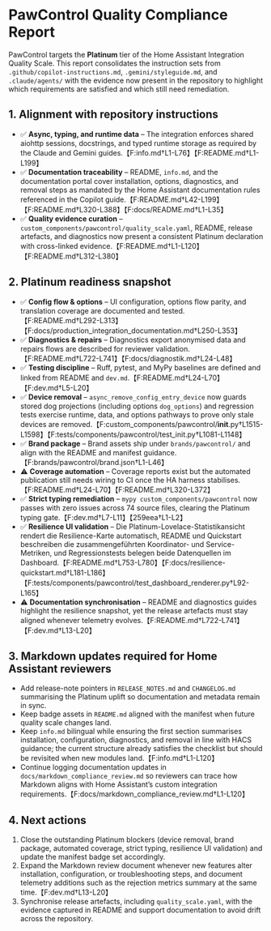 # PawControl Quality Compliance Report

PawControl targets the **Platinum** tier of the Home Assistant Integration Quality Scale. This report consolidates the
instruction sets from `.github/copilot-instructions.md`, `.gemini/styleguide.md`, and `.claude/agents/` with the evidence
now present in the repository to highlight which requirements are satisfied and which still need remediation.

## 1. Alignment with repository instructions
- ✅ **Async, typing, and runtime data** – The integration enforces shared aiohttp sessions, docstrings, and typed runtime
  storage as required by the Claude and Gemini guides.【F:info.md†L1-L76】【F:README.md†L1-L199】
- ✅ **Documentation traceability** – README, `info.md`, and the documentation portal cover installation, options,
  diagnostics, and removal steps as mandated by the Home Assistant documentation rules referenced in the Copilot guide.【F:README.md†L42-L199】【F:README.md†L320-L388】【F:docs/README.md†L1-L35】
- ✅ **Quality evidence curation** – `custom_components/pawcontrol/quality_scale.yaml`, README, release artefacts, and
  diagnostics now present a consistent Platinum declaration with cross-linked evidence.【F:README.md†L1-L120】【F:README.md†L312-L380】

## 2. Platinum readiness snapshot
- ✅ **Config flow & options** – UI configuration, options flow parity, and translation coverage are documented and tested.【F:README.md†L292-L313】【F:docs/production_integration_documentation.md†L250-L353】
- ✅ **Diagnostics & repairs** – Diagnostics export anonymised data and repairs flows are described for reviewer validation.【F:README.md†L722-L741】【F:docs/diagnostik.md†L24-L48】
- ✅ **Testing discipline** – Ruff, pytest, and MyPy baselines are defined and linked from README and `dev.md`.【F:README.md†L24-L70】【F:dev.md†L5-L20】
- ✅ **Device removal** – `async_remove_config_entry_device` now guards stored dog projections (including options `dog_options`) and regression tests exercise runtime, data, and options pathways to prove only stale devices are removed.【F:custom_components/pawcontrol/__init__.py†L1515-L1598】【F:tests/components/pawcontrol/test_init.py†L1081-L1148】
- ✅ **Brand package** – Brand assets ship under `brands/pawcontrol/` and align with the README and manifest guidance.【F:brands/pawcontrol/brand.json†L1-L46】
- ⚠️ **Coverage automation** – Coverage reports exist but the automated publication still needs wiring to CI once the HA harness stabilises.【F:README.md†L24-L70】【F:README.md†L320-L372】
- ✅ **Strict typing remediation** – `mypy custom_components/pawcontrol` now passes with zero issues across 74 source files, clearing the Platinum typing gate.【F:dev.md†L7-L11】【259eea†L1-L2】
- ✅ **Resilience UI validation** – Die Platinum-Lovelace-Statistikansicht rendert die Resilience-Karte automatisch, README und Quickstart beschreiben die zusammengeführten Koordinator- und Service-Metriken, und Regressionstests belegen beide Datenquellen im Dashboard.【F:README.md†L753-L780】【F:docs/resilience-quickstart.md†L181-L186】【F:tests/components/pawcontrol/test_dashboard_renderer.py†L92-L165】
- ⚠️ **Documentation synchronisation** – README and diagnostics guides highlight the resilience snapshot, yet the release artefacts must stay aligned whenever telemetry evolves.【F:README.md†L722-L741】【F:dev.md†L13-L20】

## 3. Markdown updates required for Home Assistant reviewers
- Add release-note pointers in `RELEASE_NOTES.md` and `CHANGELOG.md` summarising the Platinum uplift so documentation and metadata remain in sync.
- Keep badge assets in `README.md` aligned with the manifest when future quality scale changes land.
- Keep `info.md` bilingual while ensuring the first section summarises installation, configuration, diagnostics, and removal
  in line with HACS guidance; the current structure already satisfies the checklist but should be revisited when new modules
  land.【F:info.md†L1-L120】
- Continue logging documentation updates in `docs/markdown_compliance_review.md` so reviewers can trace how Markdown aligns
  with Home Assistant’s custom integration requirements.【F:docs/markdown_compliance_review.md†L1-L120】

## 4. Next actions
1. Close the outstanding Platinum blockers (device removal, brand package, automated coverage, strict typing, resilience UI
   validation) and update the manifest badge set accordingly.
2. Expand the Markdown review document whenever new features alter installation, configuration, or troubleshooting steps, and
   document telemetry additions such as the rejection metrics summary at the same time.【F:dev.md†L13-L20】
3. Synchronise release artefacts, including `quality_scale.yaml`, with the evidence captured in README and support
   documentation to avoid drift across the repository.
